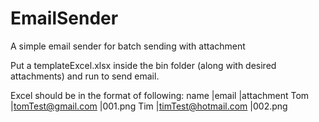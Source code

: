 # EmailSender
A simple email sender for batch sending with attachment

Put a templateExcel.xlsx inside the bin folder (along with desired attachments) and run to send email.

Excel should be in the format of following:
name  |email                  |attachment
Tom   |tomTest@gmail.com      |001.png
Tim   |timTest@hotmail.com    |002.png
